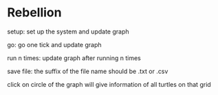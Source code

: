 # Rebellion

setup: set up the system and update graph

go: go one tick and update graph

run n times: update graph after running n times

save file: the suffix of the file name should be .txt or .csv

click on circle of the graph will give information of all turtles on that grid
